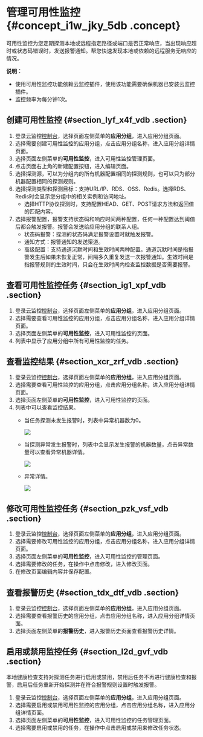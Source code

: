 # 管理可用性监控 {#concept_i1w_jky_5db .concept}

可用性监控为您定期探测本地或远程指定路径或端口是否正常响应，当出现响应超时或状态码错误时，发送报警通知。帮您快速发现本地或依赖的远程服务无响应的情况。

**说明：** 

-   使用可用性监控功能依赖云监控插件，使用该功能需要确保机器已安装云监控插件。
-   监控频率为每分钟1次。

## 创建可用性监控 {#section_lyf_x4f_vdb .section}

1.  登录云监控[控制台](https://cms.console.aliyun.com/#/home/ecs)，选择页面左侧菜单的**应用分组**，进入应用分组页面。
2.  选择需要创建可用性监控的应用分组，点击应用分组名称，进入应用分组详情页面。
3.  选择页面左侧菜单的**可用性监控**，进入可用性监控管理页面。
4.  点击页面右上角的新建配置按钮，进入编辑页面。
5.  选择探测源，可以为分组内的所有机器配置相同的探测规则，也可以只为部分机器配置相同的探测规则。
6.  选择探测类型和探测目标：支持URL/IP、RDS、OSS、Redis。选择RDS、Redis时会显示您分组中的相关实例和访问地址。
    -   选择HTTP协议探测时，支持配置HEAD、GET、POST请求方法和返回值的匹配内容。
7.  选择报警配置，报警支持状态码和响应时间两种配置，任何一种配置达到阈值后都会触发报警。报警会发送给应用分组的联系人组。
    -   状态码报警：探测的状态码满足报警设置时就触发报警。
    -   通知方式：报警通知的发送渠道。
    -   高级配置：支持通道沉默时间和生效时间两种配置。通道沉默时间是指报警发生后如果未恢复正常，间隔多久重复发送一次报警通知。生效时间是指报警规则的生效时间，只会在生效时间内检查监控数据是否需要报警。

## 查看可用性监控任务 {#section_ig1_xpf_vdb .section}

1.  登录云监控[控制台](https://cms.console.aliyun.com/#/home/ecs)，选择页面左侧菜单的**应用分组**，进入应用分组页面。
2.  选择需要查看可用性监控的应用分组，点击应用分组名称，进入应用分组详情页面。
3.  选择页面左侧菜单的**可用性监控**，进入可用性监控的页面。
4.  列表中显示了应用分组中所有可用性监控的任务。

## 查看监控结果 {#section_xcr_zrf_vdb .section}

1.  登录云监控[控制台](https://cms.console.aliyun.com/#/home/ecs)，选择页面左侧菜单的**应用分组**，进入应用分组页面。
2.  选择需要查看可用性监控的应用分组，点击应用分组名称，进入应用分组详情页面。
3.  选择页面左侧菜单的**可用性监控**，进入可用性监控的页面。
4.  列表中可以查看监控结果。
    -   当任务探测未发生报警时，列表中异常机器数为0。

        ![](http://static-aliyun-doc.oss-cn-hangzhou.aliyuncs.com/assets/img/6169/1897_zh-CN.png)

    -   当探测异常发生报警时，列表中会显示发生报警的机器数量，点击异常数量可以查看异常机器详情。

        ![](http://static-aliyun-doc.oss-cn-hangzhou.aliyuncs.com/assets/img/6169/1899_zh-CN.png)

    -   异常详情。

        ![](http://static-aliyun-doc.oss-cn-hangzhou.aliyuncs.com/assets/img/6169/1901_zh-CN.png)


## 修改可用性监控任务 {#section_pzk_vsf_vdb .section}

1.  登录云监控[控制台](https://cms.console.aliyun.com/#/home/ecs)，选择页面左侧菜单的**应用分组**，进入应用分组页面。
2.  选择需要修改可用性监控的应用分组，点击应用分组名称，进入应用分组详情页面。
3.  选择页面左侧菜单的**可用性监控**，进入可用性监控的管理页面。
4.  选择需要修改的任务，在操作中点击修改，进入修改页面。
5.  在修改页面编辑内容并保存配置。

## 查看报警历史 {#section_tdx_dtf_vdb .section}

1.  登录云监控[控制台](https://cms.console.aliyun.com/#/home/ecs)，选择页面左侧菜单的**应用分组**，进入应用分组页面。
2.  选择需要查看报警历史的应用分组，点击应用分组名称，进入应用分组详情页面。
3.  选择页面左侧菜单的**报警历史**，进入报警历史页面查看报警历史详情。

## 启用或禁用监控任务 {#section_l2d_gvf_vdb .section}

本地健康检查支持对探测任务进行启用或禁用，禁用后任务不再进行健康检查和报警，启用后任务重新开始探测并在符合报警规则设置时触发报警。

1.  登录云监控[控制台](https://cms.console.aliyun.com/#/home/ecs)，选择页面左侧菜单的**应用分组**，进入应用分组页面。
2.  选择需要启用或禁用可用性监控的应用分组，点击应用分组名称，进入应用分组详情页面。
3.  选择页面左侧菜单的**可用性监控**，进入可用性监控的任务管理页面。
4.  选择需要启用或禁用的任务，在操作中点击启用或禁用来修改任务状态。

